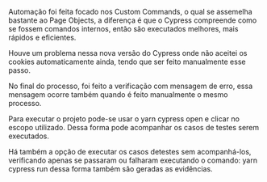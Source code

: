 Automação foi feita focado nos Custom Commands, o qual se assemelha bastante ao Page Objects,
a diferença é que o Cypress compreende como se fossem comandos internos, então são executados
melhores, mais rápidos e eficientes.

Houve um problema nessa nova versão do Cypress onde não aceitei os cookies automaticamente ainda,
tendo que ser feito manualmente esse passo.

No final do processo, foi feito a verificação com mensagem de erro, essa mensagem ocorre também quando
é feito manualmente o mesmo processo.

Para executar o projeto pode-se usar o yarn cypress open e clicar no escopo utilizado.
Dessa forma pode acompanhar os casos de testes serem executados.

Há também a opção de executar os casos detestes sem acompanhá-los, 
verificando apenas se passaram ou falharam executando o comando: yarn cypress run dessa forma também são geradas as evidências.
